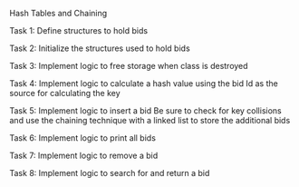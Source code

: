 Hash Tables and Chaining

Task 1: Define structures to hold bids

Task 2: Initialize the structures used to hold bids

Task 3: Implement logic to free storage when class is destroyed

Task 4: Implement logic to calculate a hash value using the bid Id as the source for calculating the key

Task 5: Implement logic to insert a bid
Be sure to check for key collisions and use the chaining technique with a linked list to store the additional bids

Task 6: Implement logic to print all bids

Task 7: Implement logic to remove a bid

Task 8: Implement logic to search for and return a bid
